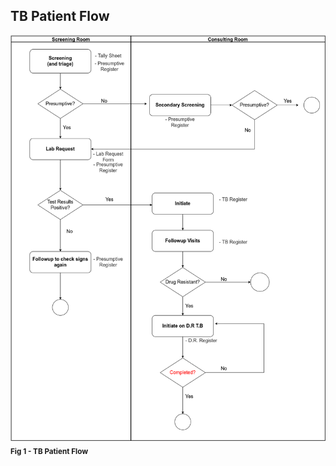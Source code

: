 ## **TB Patient Flow**

![Bahmni 092 after upgrade](../pics/TB_patient_flow.png )
<sub>**Fig 1 - TB Patient Flow**</sub>